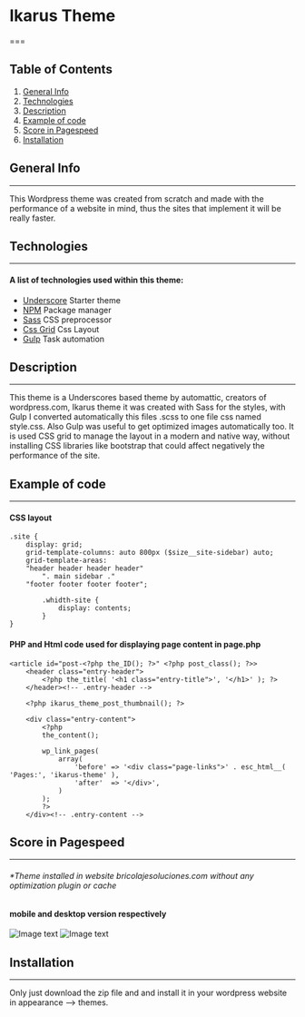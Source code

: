 # Ikarus Theme
===
## Table of Contents
1. [General Info](#general-info)
2. [Technologies](#technologies)
3. [Description](#description)
4. [Example of code](#example-of-code)
5. [Score in Pagespeed](#score-in-pagespeed)
6. [Installation](#installation)

## General Info
***
This Wordpress theme was created from scratch and made with the performance of a website in mind, thus the sites that implement it will be really faster.
## Technologies
***
#### A list of technologies used within this theme:
* [Underscore](https://underscores.me/)  Starter theme
* [NPM](https://www.npmjs.com/) Package manager
*  [Sass](https://sass-lang.com/) CSS preprocessor
*  [Css Grid](https://developer.mozilla.org/en-US/docs/Web/CSS/CSS_Grid_Layout) Css Layout  
*  [Gulp](https://cdnjs.com/libraries/jquery.caroufredsel) Task automation 

## Description 
***
This theme is a Underscores based theme by automattic, creators of wordpress.com, Ikarus theme it was created with Sass for the styles, with Gulp I converted automatically this files .scss to one file css named style.css. Also Gulp was useful to get optimized images automatically too. It is used CSS grid to manage the layout in a modern and native way, without installing CSS libraries like bootstrap that could affect negatively the performance of the site.

## Example of code
***
#### CSS layout
```
.site {
	display: grid;
	grid-template-columns: auto 800px ($size__site-sidebar) auto;
	grid-template-areas: 
	"header header header header" 
		". main sidebar ." 
	"footer footer footer footer";

		.whidth-site {
			display: contents;
		}
}
```

#### PHP and Html code used for displaying page content in page.php
```
<article id="post-<?php the_ID(); ?>" <?php post_class(); ?>>
	<header class="entry-header">
		<?php the_title( '<h1 class="entry-title">', '</h1>' ); ?>
	</header><!-- .entry-header -->

	<?php ikarus_theme_post_thumbnail(); ?>

	<div class="entry-content">
		<?php
		the_content();

		wp_link_pages(
			array(
				'before' => '<div class="page-links">' . esc_html__( 'Pages:', 'ikarus-theme' ),
				'after'  => '</div>',
			)
		);
		?>
	</div><!-- .entry-content -->
```


## Score in Pagespeed 
***
###### *Theme installed in website bricolajesoluciones.com without any optimization plugin or cache 
#### mobile and desktop version respectively 
![Image text](https://bricolajesoluciones.com/pagespeed-mobile.png)
![Image text](https://bricolajesoluciones.com/pagespeed-desktop.png)

## Installation
***
Only just download the zip file and and install it in your wordpress website in appearance --> themes.
